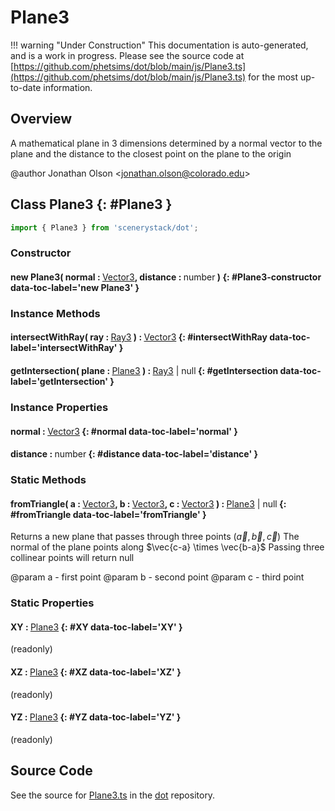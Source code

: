 # Plane3

!!! warning "Under Construction"
    This documentation is auto-generated, and is a work in progress. Please see the source code at
    [https://github.com/phetsims/dot/blob/main/js/Plane3.ts](https://github.com/phetsims/dot/blob/main/js/Plane3.ts) for the most up-to-date information.

## Overview

A mathematical plane in 3 dimensions determined by a normal vector to the plane and the distance to the closest
point on the plane to the origin

@author Jonathan Olson &lt;jonathan.olson@colorado.edu&gt;

## Class Plane3 {: #Plane3 }


```js
import { Plane3 } from 'scenerystack/dot';
```
### Constructor

#### new Plane3( normal : <span style="font-weight: 400;">[Vector3](../dot/Vector3.md)</span>, distance : <span style="font-weight: 400;"><span style="color: hsla(calc(var(--md-hue) + 180deg),80%,40%,1);">number</span></span> ) {: #Plane3-constructor data-toc-label='new Plane3' }

### Instance Methods

#### intersectWithRay( ray : <span style="font-weight: 400;">[Ray3](../dot/Ray3.md)</span> ) : <span style="font-weight: 400;">[Vector3](../dot/Vector3.md)</span> {: #intersectWithRay data-toc-label='intersectWithRay' }

#### getIntersection( plane : <span style="font-weight: 400;">[Plane3](../dot/Plane3.md)</span> ) : <span style="font-weight: 400;">[Ray3](../dot/Ray3.md) | <span style="color: hsla(calc(var(--md-hue) + 180deg),80%,40%,1);">null</span></span> {: #getIntersection data-toc-label='getIntersection' }

### Instance Properties

#### normal : <span style="font-weight: 400;">[Vector3](../dot/Vector3.md)</span> {: #normal data-toc-label='normal' }

#### distance : <span style="font-weight: 400;"><span style="color: hsla(calc(var(--md-hue) + 180deg),80%,40%,1);">number</span></span> {: #distance data-toc-label='distance' }

### Static Methods

#### fromTriangle( a : <span style="font-weight: 400;">[Vector3](../dot/Vector3.md)</span>, b : <span style="font-weight: 400;">[Vector3](../dot/Vector3.md)</span>, c : <span style="font-weight: 400;">[Vector3](../dot/Vector3.md)</span> ) : <span style="font-weight: 400;">[Plane3](../dot/Plane3.md) | <span style="color: hsla(calc(var(--md-hue) + 180deg),80%,40%,1);">null</span></span> {: #fromTriangle data-toc-label='fromTriangle' }

Returns a new plane that passes through three points $(\vec{a},\vec{b},\vec{c})$
The normal of the plane points along $\vec{c-a} \times \vec{b-a}$
Passing three collinear points will return null

@param a - first point
@param b - second point
@param c - third point

### Static Properties

#### XY : <span style="font-weight: 400;">[Plane3](../dot/Plane3.md)</span> {: #XY data-toc-label='XY' }

(readonly)

#### XZ : <span style="font-weight: 400;">[Plane3](../dot/Plane3.md)</span> {: #XZ data-toc-label='XZ' }

(readonly)

#### YZ : <span style="font-weight: 400;">[Plane3](../dot/Plane3.md)</span> {: #YZ data-toc-label='YZ' }

(readonly)



## Source Code

See the source for [Plane3.ts](https://github.com/phetsims/dot/blob/main/js/Plane3.ts) in the [dot](https://github.com/phetsims/dot) repository.
